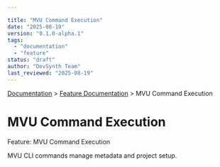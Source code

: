 ```yaml
---

title: "MVU Command Execution"
date: "2025-08-19"
version: "0.1.0-alpha.1"
tags:
  - "documentation"
  - "feature"
status: "draft"
author: "DevSynth Team"
last_reviewed: "2025-08-19"
---
```

<div class="breadcrumbs">
<a href="../index.md">Documentation</a> &gt; <a href="index.md">Feature Documentation</a> &gt; MVU Command Execution
</div>

# MVU Command Execution

Feature: MVU Command Execution

MVU CLI commands manage metadata and project setup.
